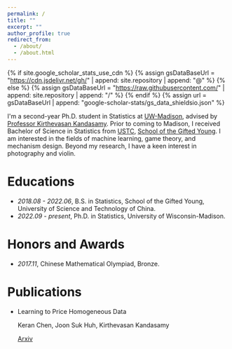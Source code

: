 ```yaml
---
permalink: /
title: ""
excerpt: ""
author_profile: true
redirect_from: 
  - /about/
  - /about.html
---
```


{% if site.google_scholar_stats_use_cdn %}
{% assign gsDataBaseUrl = "https://cdn.jsdelivr.net/gh/" | append: site.repository | append: "@" %}
{% else %}
{% assign gsDataBaseUrl = "https://raw.githubusercontent.com/" | append: site.repository | append: "/" %}
{% endif %}
{% assign url = gsDataBaseUrl | append: "google-scholar-stats/gs_data_shieldsio.json" %}

<span class='anchor' id='about-me'></span>


I'm a second-year Ph.D. student in Statistics at [UW-Madison](https://www.wisc.edu/), advised by [Professor Kirthevasan Kandasamy](https://pages.cs.wisc.edu/~kandasamy/index.html). Prior to coming to Madison, I received Bachelor of Science in Statistics from [USTC](https://en.ustc.edu.cn/), [School of the Gifted Young](https://en.scgy.ustc.edu.cn/). I am interested in the fields of machine learning, game theory, and mechanism design. Beyond my research, I have a keen interest in photography and violin.

# Educations
- *2018.08 - 2022.06*, B.S. in Statistics, School of the Gifted Young, University of Science and Technology of China. 
- *2022.09 - present*, Ph.D. in Statistics, University of Wisconsin-Madison.

# Honors and Awards
- *2017.11*, Chinese Mathematical Olympiad, Bronze.

# Publications 
- Learning to Price Homogeneous Data
  
  Keran Chen, Joon Suk Huh, Kirthevasan Kandasamy
  
  [Arxiv](https://arxiv.org/abs/2407.05484)







